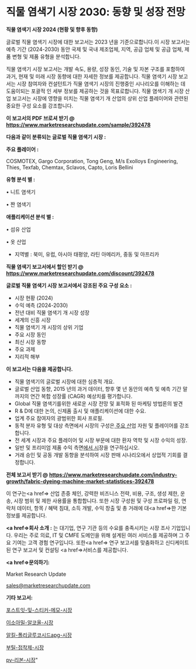 # 직물 염색기 시장 2030: 동향 및 성장 전망

<strong>직물 염색기 시장 2024 (현황 및 향후 동향)</strong>

글로벌 직물 염색기 시장에 대한 보고서는 2023 년을 기준으로합니다.이 시장 보고서는 예측 기간 (2024-2030) 동안 국제 및 국내 제조업체, 지역, 공급 업체 및 공급 업체, 제품 변형 및 제품 유형을 분석합니다.

직물 염색기 시장 보고서는 개발 속도, 용량, 성장 동인, 기술 및 자본 구조를 포함하여 과거, 현재 및 미래 시장 동향에 대한 자세한 정보를 제공합니다. 직물 염색기 시장 보고서는 시장 참여자와 컨설턴트가 직물 염색기 시장의 진행중인 시나리오를 이해하는 데 도움이되는 포괄적 인 세부 정보를 제공하는 것을 목표로합니다. 직물 염색기 개 시장 산업 보고서는 시장에 영향을 미치는 직물 염색기 개 산업의 상위 산업 플레이어와 관련된 중요한 구성 요소를 강조합니다.



<strong>이 보고서의 PDF 브로셔 받기 @ <a href=https://www.marketresearchupdate.com/sample/392478>https://www.marketresearchupdate.com/sample/392478</a></strong>



<strong>다음과 같이 분류되는 글로벌 직물 염색기 시장 :</strong>



<strong>주요 플레이어 :</strong>

COSMOTEX, Gargo Corporation, Tong Geng, M/s Exolloys Engineering, Thies, Texfab, Chemtax, Sclavos, Capto, Loris Bellini



<strong>유형 분석 별 :</strong>

• 니트 염색기

• 짠 염색기



<strong>애플리케이션 분석 별 :</strong>

• 섬유 산업

• 옷 산업

<ul>
  <li>지역별 : 북미, 유럽, 아시아 태평양, 라틴 아메리카, 중동 및 아프리카</li>
</ul>


<strong>직물 염색기 보고서에서 할인 받기 @ <a href=https://www.marketresearchupdate.com/discount/392478>https://www.marketresearchupdate.com/discount/392478</a></strong>



<strong>글로벌 직물 염색기 시장 보고서에서 강조된 주요 구성 요소 :</strong>
<ul>
  <li>시장 현황 (2024)</li>
  <li>수익 예측 (2024-2030)</li>
  <li>전년 대비 직물 염색기 개 시장 성장</li>
  <li>세계의 신흥 시장</li>
  <li>직물 염색기 개 시장의 상위 기업</li>
  <li>주요 시장 동인</li>
  <li>최신 시장 동향</li>
  <li>주요 과제</li>
  <li>지리적 해부</li>
</ul>


<strong>이 보고서는 다음을 제공합니다.</strong>
<ul>
  <li>직물 염색기의 글로벌 시장에 대한 심층적 개요.</li>
  <li>글로벌 산업 동향, 2015 년의 과거 데이터, 향후 몇 년 동안의 예측 및 예측 기간 말까지의 연간 복합 성장률 (CAGR) 예상치를 평가합니다.</li>
  <li>Global 직물 염색기를위한 새로운 시장 전망 및 표적화 된 마케팅 방법론의 발견</li>
  <li>R &amp; D에 대한 논의, 신제품 출시 및 애플리케이션에 대한 수요.</li>
  <li>업계 주요 참여자의 광범위한 회사 프로필.</li>
  <li>동적 분자 유형 및 대상 측면에서 시장의 구성은<a href=> 주요 산</a>업 자원 및 플레이어를 강조합니다.</li>
  <li>전 세계 시장과 주요 플레이어 및 시장 부문에 대한 환자 역학 및 시장 수익의 성장.</li>
  <li>일반 및 프리미엄 제품 수익 측면<a href=>에서 시</a>장을 연구하십시오.</li>
  <li>거래 승인 및 공동 개발 동향을 분석하여 시장 판매 시나리오에서 상업적 기회를 결정합니다.</li>
</ul>



<strong>전체 보고서 받기 @ <a href=https://www.marketresearchupdate.com/industry-growth/fabric-dyeing-machine-market-statistices-392478>https://www.marketresearchupdate.com/industry-growth/fabric-dyeing-machine-market-statistices-392478</a></strong>

이 연구는<a href=> 산업 존중</a> 체인, 강력한 비즈니스 전략, 비용, 구조, 생성 제한, 운송, 시장 범위 및 제한 사용률을 통합합니다. 또한 시장 구성원 및 구성 프로파일 링, 연락처 데이터, 항목 / 혜택 침대, 소득 개발, 수익 창출 및 총 거래에 대<a href=>한 기본 </a>정보를 제공합니다.



<strong><a href=>회사 소</a>개 :</strong>
는 대기업, 연구 기관 등의 수요를 충족시키는 시장 조사 기업입니다. 우리는 주로 의료, IT 및 CMFE 도메인을 위해 설계된 여러 서비스를 제공하며 그 주요 기여는 고객 경험 연구입니다. 또한<a href=> 연구 보</a>고서를 맞춤화하고 신디케이트 된 연구 보고서 및 컨설팅 <a href=>서비스</a>를 제공합니다.



<strong><a href=>문의하기:</a></strong>

Market Research Update

sales@marketresearchupdate.com



<strong>기타 보고서:</strong>

<a href=https://www.linkedin.com/pulse/포스트잇-및-스티커-메모-시장-현재-미래-성장-2029-isdailynews/>포스트잇-및-스티커-메모-시장</a>

<a href=https://www.linkedin.com/pulse/이소아밀-알코올-시장-경쟁-분석-및-성장-잠재력-2029-analytics-avenue-adventures-24-ana-6pjvf/>이소아밀-알코올-시장</a>

<a href=https://www.linkedin.com/pulse/알킬-폴리글루코시드apg-시장-세분화-연구-및-목표-고객2029년-39pgf/>알킬-폴리글루코시드apg-시장</a>

<a href=https://www.linkedin.com/pulse/부틸-접착제-시장-동향-및-성장-전망-trend-tracking-tips-360-analysis-ndj5f/>부틸-접착제-시장</a>

<a href=https://www.linkedin.com/pulse/pv-리본-시장-진입-전략-및-위험-평가2030년-isdailynews-3u41f/>pv-리본-시장</a>"
